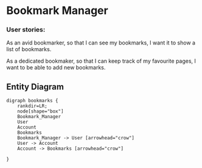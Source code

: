 # Bookmark Manager

### User stories:

 As an avid bookmarker,
 so that I can see my bookmarks,
 I want it to show a list of bookmarks.

 As a dedicated bookmaker,
 so that I can keep track of my favourite pages,
 I want to be able to add new bookmarks.

## Entity Diagram
 ```graphviz
 digraph bookmarks {
     rankdir=LR;
     node[shape="box"]
     Bookmark_Manager
     User
     Account
     Bookmarks
     Bookmark_Manager -> User [arrowhead="crow"]
     User -> Account
     Account -> Bookmarks [arrowhead="crow"]

 }
 ```

